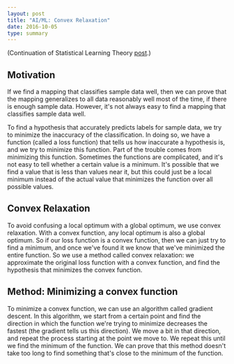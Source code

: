 ```yaml
---
layout: post
title: "AI/ML: Convex Relaxation"
date: 2016-10-05
type: summary
---
```

(Continuation of Statistical Learning Theory [post](https://cchen23.github.io/blog/2016/10/04/statistical-learning-theory).)

## Motivation
If we find a mapping that classifies sample data well, then we can prove that the mapping generalizes to all data reasonably well most of the time, if there is enough sample data.
However, it's not always easy to find a mapping that classifies sample data well.

To find a hypothesis that accurately predicts labels for sample data, we try to minimize the inaccuracy of the classification. In doing so, we have a function (called a loss function) that tells us how inaccurate a hypothesis is, and we try to minimize this function. Part of the trouble comes from minimizing this function. Sometimes the functions are complicated, and it's not easy to tell whether a certain value is a minimum. It's possible that we find a value that is less than values near it, but this could just be a local minimum instead of the actual value that minimizes the function over all possible values.

## Convex Relaxation
To avoid confusing a local optimum with a global optimum, we use convex relaxation. With a convex function, any local optimum is also a global optimum. So if our loss function is a convex function, then we can just try to find a minimum, and once we've found it we know that we've minimized the entire function. So we use a method called convex relaxation: we approximate the original loss function with a convex function, and find the hypothesis that minimizes the convex function.

## Method: Minimizing a convex function
To minimize a convex function, we can use an algorithm called gradient descent. In this algorithm, we start from a certain point and find the direction in which the function we're trying to minimize decreases the fastest (the gradient tells us this direction). We move a bit in that direction, and repeat the process starting at the point we move to. We repeat this until we find the minimum of the function. We can prove that this method doesn't take too long to find something that's close to the minimum of the function.

